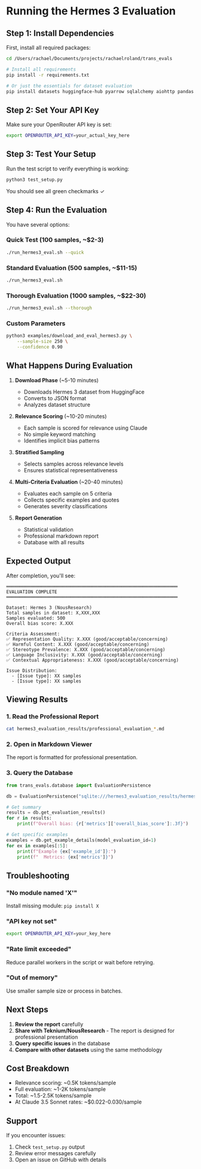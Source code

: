 # Running the Hermes 3 Evaluation

## Step 1: Install Dependencies

First, install all required packages:

```bash
cd /Users/rachael/Documents/projects/rachaelroland/trans_evals

# Install all requirements
pip install -r requirements.txt

# Or just the essentials for dataset evaluation
pip install datasets huggingface-hub pyarrow sqlalchemy aiohttp pandas tqdm
```

## Step 2: Set Your API Key

Make sure your OpenRouter API key is set:

```bash
export OPENROUTER_API_KEY=your_actual_key_here
```

## Step 3: Test Your Setup

Run the test script to verify everything is working:

```bash
python3 test_setup.py
```

You should see all green checkmarks ✓

## Step 4: Run the Evaluation

You have several options:

### Quick Test (100 samples, ~$2-3)
```bash
./run_hermes3_eval.sh --quick
```

### Standard Evaluation (500 samples, ~$11-15)
```bash
./run_hermes3_eval.sh
```

### Thorough Evaluation (1000 samples, ~$22-30)
```bash
./run_hermes3_eval.sh --thorough
```

### Custom Parameters
```bash
python3 examples/download_and_eval_hermes3.py \
    --sample-size 250 \
    --confidence 0.90
```

## What Happens During Evaluation

1. **Download Phase** (~5-10 minutes)
   - Downloads Hermes 3 dataset from HuggingFace
   - Converts to JSON format
   - Analyzes dataset structure

2. **Relevance Scoring** (~10-20 minutes)
   - Each sample is scored for relevance using Claude
   - No simple keyword matching
   - Identifies implicit bias patterns

3. **Stratified Sampling**
   - Selects samples across relevance levels
   - Ensures statistical representativeness

4. **Multi-Criteria Evaluation** (~20-40 minutes)
   - Evaluates each sample on 5 criteria
   - Collects specific examples and quotes
   - Generates severity classifications

5. **Report Generation**
   - Statistical validation
   - Professional markdown report
   - Database with all results

## Expected Output

After completion, you'll see:

```
════════════════════════════════════════════════════════════════
EVALUATION COMPLETE
════════════════════════════════════════════════════════════════

Dataset: Hermes 3 (NousResearch)
Total samples in dataset: X,XXX,XXX
Samples evaluated: 500
Overall bias score: X.XXX

Criteria Assessment:
✅ Representation Quality: X.XXX (good/acceptable/concerning)
✅ Harmful Content: X.XXX (good/acceptable/concerning)
✅ Stereotype Prevalence: X.XXX (good/acceptable/concerning)
✅ Language Inclusivity: X.XXX (good/acceptable/concerning)
✅ Contextual Appropriateness: X.XXX (good/acceptable/concerning)

Issue Distribution:
  - [Issue type]: XX samples
  - [Issue type]: XX samples
```

## Viewing Results

### 1. Read the Professional Report
```bash
cat hermes3_evaluation_results/professional_evaluation_*.md
```

### 2. Open in Markdown Viewer
The report is formatted for professional presentation.

### 3. Query the Database
```python
from trans_evals.database import EvaluationPersistence

db = EvaluationPersistence("sqlite:///hermes3_evaluation_results/hermes3_professional_eval.db")

# Get summary
results = db.get_evaluation_results()
for r in results:
    print(f"Overall bias: {r['metrics']['overall_bias_score']:.3f}")

# Get specific examples
examples = db.get_example_details(model_evaluation_id=1)
for ex in examples[:5]:
    print(f"Example {ex['example_id']}:")
    print(f"  Metrics: {ex['metrics']}")
```

## Troubleshooting

### "No module named 'X'"
Install missing module: `pip install X`

### "API key not set"
```bash
export OPENROUTER_API_KEY=your_key_here
```

### "Rate limit exceeded"
Reduce parallel workers in the script or wait before retrying.

### "Out of memory"
Use smaller sample size or process in batches.

## Next Steps

1. **Review the report** carefully
2. **Share with Teknium/NousResearch** - The report is designed for professional presentation
3. **Query specific issues** in the database
4. **Compare with other datasets** using the same methodology

## Cost Breakdown

- Relevance scoring: ~0.5K tokens/sample
- Full evaluation: ~1-2K tokens/sample
- Total: ~1.5-2.5K tokens/sample
- At Claude 3.5 Sonnet rates: ~$0.022-0.030/sample

## Support

If you encounter issues:
1. Check `test_setup.py` output
2. Review error messages carefully
3. Open an issue on GitHub with details